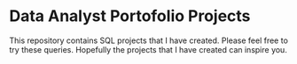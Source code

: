 # Data Analyst Portofolio Projects
This repository contains SQL projects that I have created. Please feel free to try these queries. Hopefully the projects that I have created can inspire you.
